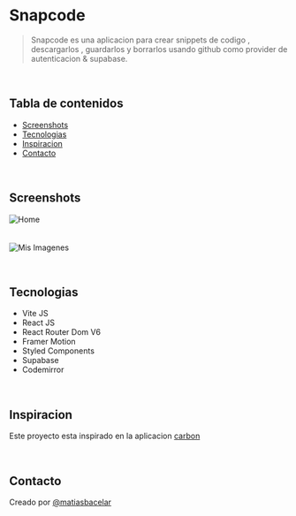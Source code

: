 # Snapcode

> Snapcode es una aplicacion para crear snippets de codigo , descargarlos , guardarlos y borrarlos usando github como provider de autenticacion & supabase.

<br />

## Tabla de contenidos

- [Screenshots](#screenshots)
- [Tecnologias](#tecnologias)
- [Inspiracion](#inspiracion)
- [Contacto](#contacto)

<br />

## Screenshots

![Home](https://user-images.githubusercontent.com/64114079/145753359-544165f0-c14a-4d41-be0e-f35547031b96.png)
<br />
<br />
<br />
![Mis Imagenes](https://user-images.githubusercontent.com/64114079/145753435-0ac078e0-53bc-4087-af78-1478ae2b388f.png)

<br />

## Tecnologias

- Vite JS
- React JS
- React Router Dom V6
- Framer Motion
- Styled Components
- Supabase
- Codemirror

<br />

## Inspiracion

Este proyecto esta inspirado en la aplicacion [carbon](https://carbon.now.sh/)

<br />

## Contacto

Creado por [@matiasbacelar](https://github.com/matiasbacelar98)
